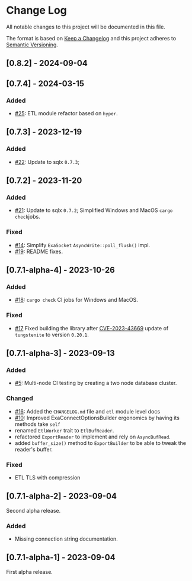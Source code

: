 # Change Log
All notable changes to this project will be documented in this file.
 
The format is based on [Keep a Changelog](http://keepachangelog.com/)
and this project adheres to [Semantic Versioning](http://semver.org/).

## [0.8.2] - 2024-09-04

## [0.7.4] - 2024-03-15

### Added
- [#25](https://github.com/bobozaur/sqlx-exasol/pull/25): ETL module refactor based on `hyper`.

## [0.7.3] - 2023-12-19

### Added
 
- [#22](https://github.com/bobozaur/sqlx-exasol/issues/22): Update to sqlx `0.7.3`;

## [0.7.2] - 2023-11-20

### Added
 
- [#21](https://github.com/bobozaur/sqlx-exasol/pull/21): Update to sqlx `0.7.2`; Simplified Windows and MacOS `cargo check`jobs.

### Fixed

- [#14](https://github.com/bobozaur/sqlx-exasol/issues/14): Simplify `ExaSocket` `AsyncWrite::poll_flush()` impl.
- [#19](https://github.com/bobozaur/sqlx-exasol/pull/19): README fixes.

## [0.7.1-alpha-4] - 2023-10-26

### Added
 
- [#18](https://github.com/bobozaur/sqlx-exasol/pull/18): `cargo check` CI jobs for Windows and MacOS.

### Fixed

- [#17](https://github.com/bobozaur/sqlx-exasol/issues/17) Fixed building the library after 
[CVE-2023-43669](https://nvd.nist.gov/vuln/detail/CVE-2023-43669) update of `tungstenite` to version `0.20.1`.
 
## [0.7.1-alpha-3] - 2023-09-13
 
### Added
 
- [#5](https://github.com/bobozaur/sqlx-exasol/issues/5): Multi-node CI testing by creating a two node database cluster.

### Changed
  
- [#16](https://github.com/bobozaur/sqlx-exasol/pull/16): Added the `CHANGELOG.md` file and `etl` module level docs
- [#10](https://github.com/bobozaur/sqlx-exasol/issues/10): Improved ExaConnectOptionsBuilder ergonomics by having its methods take `self`
- renamed `EtlWorker` trait to `EtlBufReader`.
- refactored `ExportReader` to implement and rely on `AsyncBufRead`.
- added `buffer_size()` method to `ExportBuilder` to be able to tweak the reader's buffer.

### Fixed

- ETL TLS with compression
 
## [0.7.1-alpha-2] - 2023-09-04

Second alpha release.

### Added

- Missing connection string documentation.

## [0.7.1-alpha-1] - 2023-09-04

First alpha release.